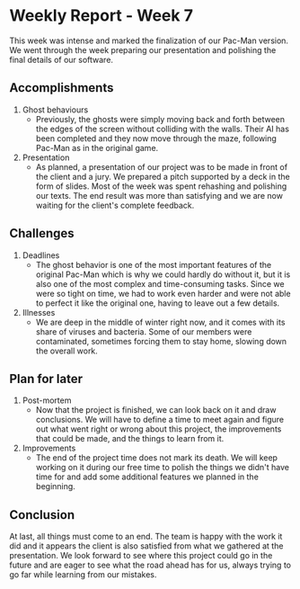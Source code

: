 # Weekly Report - Week 7

This week was intense and marked the finalization of our Pac-Man version. We went through the week preparing our presentation and polishing the final details of our software.

## Accomplishments

1. Ghost behaviours
   - Previously, the ghosts were simply moving back and forth between the edges of the screen without colliding with the walls. Their AI has been completed and they now move through the maze, following Pac-Man as in the original game.
2. Presentation
   - As planned, a presentation of our project was to be made in front of the client and a jury. We prepared a pitch supported by a deck in the form of slides. Most of the week was spent rehashing and polishing our texts. The end result was more than satisfying and we are now waiting for the client's complete feedback.

## Challenges

1. Deadlines
   - The ghost behavior is one of the most important features of the original Pac-Man which is why we could hardly do without it, but it is also one of the most complex and time-consuming tasks. Since we were so tight on time, we had to work even harder and were not able to perfect it like the original one, having to leave out a few details.
2. Illnesses
   - We are deep in the middle of winter right now, and it comes with its share of viruses and bacteria. Some of our members were contaminated, sometimes forcing them to stay home, slowing down the overall work.

## Plan for later

1. Post-mortem
   - Now that the project is finished, we can look back on it and draw conclusions. We will have to define a time to meet again and figure out what went right or wrong about this project, the improvements that could be made, and the things to learn from it.
2. Improvements
   - The end of the project time does not mark its death. We will keep working on it during our free time to polish the things we didn't have time for and add some additional features we planned in the beginning.

## Conclusion

At last, all things must come to an end. The team is happy with the work it did and it appears the client is also satisfied from what we gathered at the presentation. We look forward to see where this project could go in the future and are eager to see what the road ahead has for us, always trying to go far while learning from our mistakes.